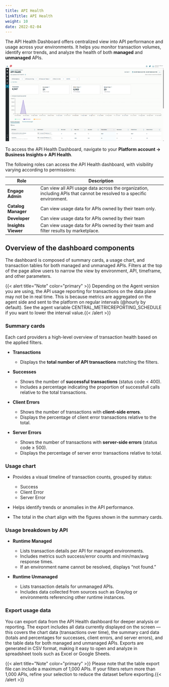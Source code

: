 ```yaml
---
title: API Health
linkTitle: API Health
weight: 10
date: 2022-02-04
---
```


The API Health Dashboard offers centralized view into API performance and usage across your environments. It helps you monitor transaction volumes, identify error trends, and analyze the health of both **managed** and **unmanaged** APIs.

![Example of API Health](/static/Images/central/BusinessInsights_API_Health.png)

To access the API Health Dashboard, navigate to your **Platform account -> Business Insights-> API Health**.

The following roles can access the API Health dashboard, with visibility varying according to permissions:

| Role                | Description                                                                                                            |
| ------------------- | ---------------------------------------------------------------------------------------------------------------------- |
| **Engage Admin**    | Can view all API usage data across the organization, including APIs that cannot be resolved to a specific environment. |
| **Catalog Manager** | Can view usage data for APIs owned by their team only.                                                                 |
| **Developer**       | Can view usage data for APIs owned by their team                                                                       |
| **Insights Viewer** | Can view usage data for APIs owned by their team and filter results by marketplace.                                    |

## Overview of the dashboard components

The dashboard is composed of summary cards, a usage chart, and transaction tables for both managed and unmanaged APIs. Filters at the top of the page allow users to narrow the view by environment, API, timeframe, and other parameters.

{{< alert title="Note" color="primary" >}} Depending on the Agent version you are using, the API usage reporting for transactions on the data plane may not be in real time. This is because metrics are aggregated on the agent side and sent to the platform on regular intervals (@hourly by default). See the agent variable CENTRAL_METRICREPORTING_SCHEDULE if you want to lower the interval value.{{< /alert >}}

### Summary cards

Each card providers a high-level overview of transaction health based on the applied filters.

* **Transactions**

    * Displays the **total number of API transactions** matching the filters.

* **Successes**

    * Shows the number of **successful transactions** (status code < 400).
    * Includes a percentage indicating the proportion of successfull calls relative to the total transactions.

* **Client Errors**

    * Shows the number of transactions with **client-side errors**.
    * Displays the percentage of client error transactions relative to the total.

* **Server Errors**

    * Shows the number of transactions with **server-side errors** (status code ≥ 500).
    * Displays the percentage of server error transactions relative to total.

### Usage chart

* Provides a visual timeline of transaction counts, grouped by status:

    * Success
    * Client Error
    * Server Error

* Helps identify trends or anomalies in the API performance.
* The total in the chart align with the figures shown in the summary cards.

### Usage breakdown by API

* **Runtime Managed**

    * Lists transaction details per API for managed environments.
    * Includes metrics such success/error counts and min/max/avg response times.
    * If an environment name cannot be resolved, displays “not found.”

* **Runtime Unmanaged**

    * Lists transaction details for unmanaged APIs.
    * Includes data collected from sources such as Graylog or environments referencing other runtime instances.

### Export usage data

You can export data from the API Health dashboard for deeper analysis or reporting. The export includes all data currently displayed on the screen — this covers the chart data (transactions over time), the summary card data (totals and percentages for successes, client errors, and server errors), and the table data for both managed and unmanaged APIs. Exports are generated in CSV format, making it easy to open and analyze in spreadsheet tools such as Excel or Google Sheets.

{{< alert title="Note" color="primary" >}} Please note that the table export file can include a maximum of 1,000 APIs. If your filters return more than 1,000 APIs, refine your selection to reduce the dataset before exporting.{{< /alert >}}
